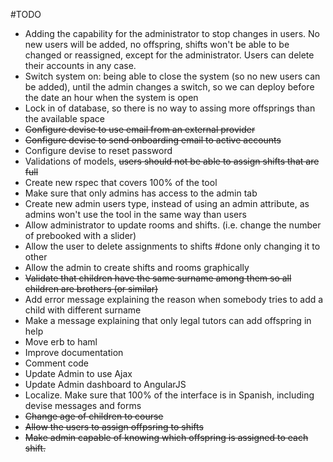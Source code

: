 #TODO
* Adding the capability for the administrator to stop changes in users. No new users will be added, no offspring, shifts won't be able to be changed or reassigned, except for the administrator. Users can delete their accounts in any case.
* Switch system on: being able to close the system (so no new users can be added), until the admin changes a switch, so we can deploy before the date an hour when the system is open
* Lock in of database, so there is no way to assing more offsprings than the available space
* ~~Configure devise to use email from an external provider~~
* ~~Configure devise to send onboarding email to active accounts~~
* Configure devise to reset password
* Validations of models, ~~users should not be able to assign shifts that are full~~
* Create new rspec that covers 100% of the tool
* Make sure that only admins has access to the admin tab
* Create new admin users type, instead of using an admin attribute, as admins won't use the tool in the same way than users
* Allow administrator to update rooms and shifts. (i.e. change the number of prebooked with a slider)
* Allow the user to delete assignments to shifts #done only changing it to other
* Allow the admin to create shifts and rooms graphically
* ~~Validate that children have the same surname among them so all children are brothers (or similar)~~
* Add error message explaining the reason when somebody tries to add a child with different surname
* Make a message explaining that only legal tutors can add offspring in help
* Move erb to haml
* Improve documentation
* Comment code
* Update Admin to use Ajax
* Update Admin dashboard to AngularJS
* Localize. Make sure that 100% of the interface is in Spanish, including devise messages and forms
* ~~Change age of children to course~~
* ~~Allow the users to assign offpsring to shifts~~
* ~~Make admin capable of knowing which offspring is assigned to each shift.~~
